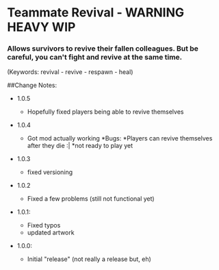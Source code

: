 # Teammate Revival - WARNING HEAVY WIP

### Allows survivors to revive their fallen colleagues. But be careful, you can't fight and revive at the same time. 

(Keywords: revival - revive - respawn - heal)

##Change Notes:

* 1.0.5
    * Hopefully fixed players being able to revive themselves

* 1.0.4
    * Got mod actually working
    *Bugs:
        *Players can revive themselves after they die :|
        *not ready to play yet

* 1.0.3
    * fixed versioning

* 1.0.2
    * Fixed a few problems (still not functional yet)

* 1.0.1:
    * Fixed typos
    * updated artwork

* 1.0.0:
    * Initial "release" (not really a release but, eh)
